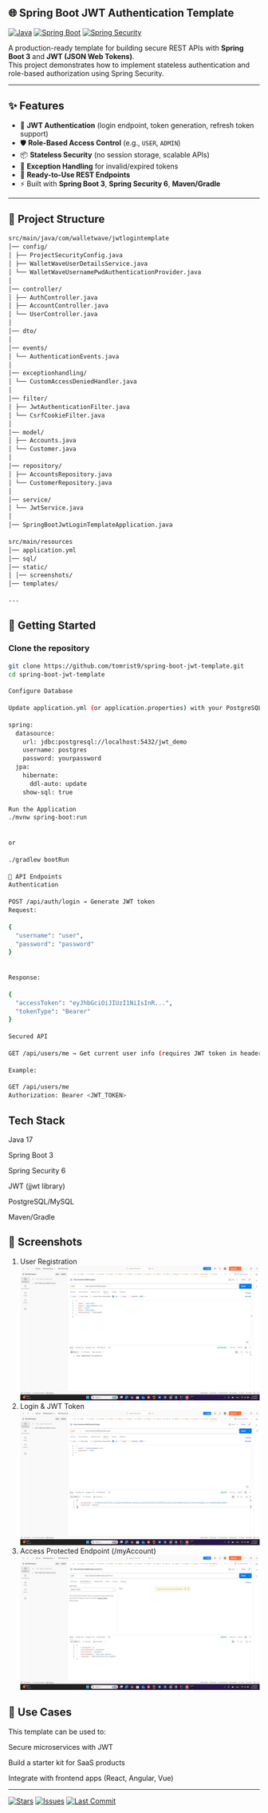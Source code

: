 ## 🌐 Spring Boot JWT Authentication Template

[![Java](https://img.shields.io/badge/Java-17-red.svg)](https://openjdk.org/projects/jdk/17/)
[![Spring Boot](https://img.shields.io/badge/Spring%20Boot-3-green.svg)](https://spring.io/projects/spring-boot)
[![Spring Security](https://img.shields.io/badge/Spring%20Security-6-brightgreen.svg)](https://spring.io/projects/spring-security)

A production-ready template for building secure REST APIs with **Spring Boot 3** and **JWT (JSON Web Tokens)**.  
This project demonstrates how to implement stateless authentication and role-based authorization using Spring Security.

---

## ✨ Features
- 🔑 **JWT Authentication** (login endpoint, token generation, refresh token support)  
- 🛡️ **Role-Based Access Control** (e.g., `USER`, `ADMIN`)  
- 📦 **Stateless Security** (no session storage, scalable APIs)  
- 🧪 **Exception Handling** for invalid/expired tokens  
- 📝 **Ready-to-Use REST Endpoints**  
- ⚡ Built with **Spring Boot 3**, **Spring Security 6**, **Maven/Gradle**  

---

## 📂 Project Structure
```bash
src/main/java/com/walletwave/jwtlogintemplate
│── config/ 
│ ├── ProjectSecurityConfig.java
│ ├── WalletWaveUserDetailsService.java
│ └── WalletWaveUsernamePwdAuthenticationProvider.java
│
│── controller/ 
│ ├── AuthController.java
│ ├── AccountController.java
│ └── UserController.java
│
│── dto/
│
│── events/ 
│ └── AuthenticationEvents.java
│
│── exceptionhandling/ 
│ └── CustomAccessDeniedHandler.java
│
│── filter/ 
│ ├── JwtAuthenticationFilter.java
│ └── CsrfCookieFilter.java
│
│── model/
│ ├── Accounts.java
│ └── Customer.java
│
│── repository/ 
│ ├── AccountsRepository.java
│ └── CustomerRepository.java
│
│── service/ 
│ └── JwtService.java
│
│── SpringBootJwtLoginTemplateApplication.java 

src/main/resources  
│── application.yml 
│── sql/
│── static/ 
│ │── screenshots/ 
│── templates/ 

---

```

## 🚀 Getting Started

### Clone the repository
```bash
git clone https://github.com/tomrist9/spring-boot-jwt-template.git 
cd spring-boot-jwt-template

Configure Database

Update application.yml (or application.properties) with your PostgreSQL/MySQL credentials:

spring:
  datasource:
    url: jdbc:postgresql://localhost:5432/jwt_demo
    username: postgres
    password: yourpassword
  jpa:
    hibernate:
      ddl-auto: update
    show-sql: true

Run the Application
./mvnw spring-boot:run


or

./gradlew bootRun

🔐 API Endpoints
Authentication

POST /api/auth/login → Generate JWT token
Request:

{
  "username": "user",
  "password": "password"
}


Response:

{
  "accessToken": "eyJhbGciOiJIUzI1NiIsInR...",
  "tokenType": "Bearer"
}

Secured API

GET /api/users/me → Get current user info (requires JWT token in header)

Example:

GET /api/users/me
Authorization: Bearer <JWT_TOKEN>

```



##   Tech Stack

Java 17

Spring Boot 3

Spring Security 6

JWT (jjwt library)

PostgreSQL/MySQL

Maven/Gradle

## 📸 Screenshots
1. User Registration
![Register Success](src/main/resources/static/screenshots/register_success.png)
2. Login & JWT Token
![JWT Token](src/main/resources/static/screenshots/jwt_token.png)
3. Access Protected Endpoint (/myAccount)
![My Account Success](src/main/resources/static/screenshots/myaccount_success.png)

## 📌 Use Cases

This template can be used to:

Secure microservices with JWT

Build a starter kit for SaaS products

Integrate with frontend apps (React, Angular, Vue)




---

[![Stars](https://img.shields.io/github/stars/tomrist9/spring-boot-jwt-login-template?style=social)](https://github.com/tomrist9/spring-boot-jwt-login-template/stargazers)
[![Issues](https://img.shields.io/github/issues/tomrist9/spring-boot-jwt-login-template)](https://github.com/tomrist9/spring-boot-jwt-login-template/issues)
[![Last Commit](https://img.shields.io/github/last-commit/tomrist9/spring-boot-jwt-login-template)](https://github.com/tomrist9/spring-boot-jwt-login-template/commits/main)
